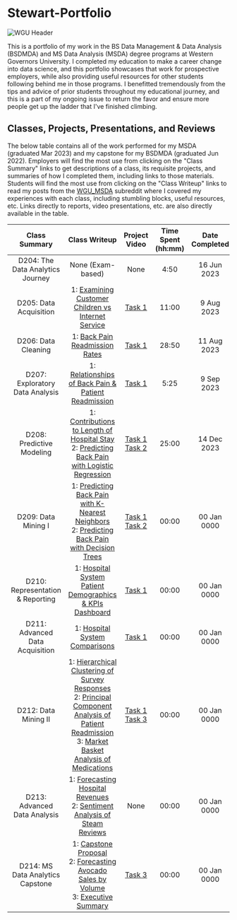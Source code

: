 # Stewart-Portfolio

![WGU Header](./images/wguheader.png)

This is a portfolio of my work in the BS Data Management & Data Analysis (BSDMDA) and MS Data Analysis (MSDA) degree programs at Western Governors University. I completed my education to make a career change into data science, and this portfolio showcases that work for prospective employers, while also providing useful resources for other students following behind me in those programs. I benefitted tremendously from the tips and advice of prior students throughout my educational journey, and this is a part of my ongoing issue to return the favor and ensure more people get up the ladder that I've finished climbing. 

## Classes, Projects, Presentations, and Reviews

The below table contains all of the work performed for my MSDA (graduated Mar 2023) and my capstone for my BSDMDA (graduated Jun 2022). Employers will find the most use from clicking on the "Class Summary" links to get descriptions of a class, its requisite projects, and summaries of how I completed them, including links to those materials. Students will find the most use from clicking on the "Class Writeup" links to read my posts from the [WGU_MSDA](https://www.reddit.com/r/WGU_MSDA/) subreddit where I covered my experiences with each class, including stumbling blocks, useful resources, etc. Links directly to reports, video presentations, etc. are also directly available in the table.

|                                                        Class Summary                                                        |                                                                                                          Class Writeup                                                                                                         |                                                                                            Project Video                                                                                           | Time Spent<br>(hh:mm) | Date Completed |
|:---------------------------------------------------------------------------------------------------------------------------:|:----------------------------------------------------------------------------------------------------------------------------------------------------------------------------------------------------------------------------------:|:---------------------------------------------------------------------------------------------------------:|:---------------------:|:--------------:|
| D204: The Data Analytics Journey                                                                      |                                                                                                          None (Exam-based)                                                                                                         |                                                                                                None                                                                                                |          4:50         |   16 Jun 2023   |
| D205: Data Acquisition                                                                              |                                                                             1: [Examining Customer Children vs Internet Service](./D205/d205task1.pdf)                                                                             |                                                   [Task 1](https://drive.google.com/file/d/19yLRrzJ96i_NpWQlTsuzKMgYfthdIJ9Z/view?usp=share_link)                                                  |         11:00         |   9 Aug 2023  |
| D206: Data Cleaning                                                                                    |                                                                                      1: [Back Pain Readmission Rates](./D206/d206task1.ipynb)                                                                                      |                                                   [Task 1](https://drive.google.com/file/d/1LEsS1d82NkSTJUP_qRShmETwvh7hPWU_/view?usp=share_link)                                                  |         28:50         | 11 Aug 2023  |
| D207: Exploratory Data Analysis                                                                       |                                                                            1: [Relationships of Back Pain & Patient Readmission](./D207/d207task1.ipynb)                                                                           |                                                   [Task 1](https://drive.google.com/file/d/19EeTuEbvrGgWH0xJl8LSu_j8HXFRjSYr/view?usp=share_link)                                                  |         5:25         |   9 Sep 2023   |
| D208: Predictive Modeling                                                                             |                                         1: [Contributions to Length of Hospital Stay](./D208/d208task1.ipynb)<br>2: [Predicting Back Pain with Logistic Regression](./D208/d208task2.ipynb)                                        | [Task 1](https://drive.google.com/file/d/1gsfc66L3t1ds3HgeB9ly59NnW9qAWu61/view?usp=share_link)<br>[Task 2](https://drive.google.com/file/d/1irwiEji4WLST3fN5wpbWPoPBdnFWuXZ4/view?usp=share_link) |         25:00         |   14 Dec 2023  |
| D209: Data Mining I                                                                                    |                                         1: [Predicting Back Pain with K-Nearest Neighbors](./D209/d209task1.ipynb)<br>2: [Predicting Back Pain with Decision Trees](./D209/d209task2.ipynb)                                        | [Task 1](https://drive.google.com/file/d/1kupWMxyiWuqhsIdhV2qZPVp5PGc7VplI/view?usp=share_link)<br>[Task 2](https://drive.google.com/file/d/1tdQWaZTwdBADMxNQ4bBWAy7TDC1qv8Sd/view?usp=share_link) |         00:00         |   00 Jan 0000  |
| D210: Representation & Reporting                                                                       |                              1: [Hospital System Patient Demographics & KPIs](./D210/d210task1.ipynb)<br>[Dashboard](https://public.tableau.com/app/profile/william.townsend5052/viz/shared/P4D66FQQH)                             |                                                   [Task 1](https://drive.google.com/file/d/1Boqzrm1UxOhgwlKbFrhTuGCMPr4r2zoa/view?usp=share_link)                                                  |         00:00         |   00 Jan 0000  |
| D211: Advanced Data Acquisition                                                                        |                                                                                       1: [Hospital System Comparisons](./D211/d211task1.pdf)                                                                                       |                                                   [Task 1](https://drive.google.com/file/d/1DazzDQXS-BamuOuWMPFuoPhtfYIlnR70/view?usp=share_link)                                                  |         00:00         |   00 Jan 0000  |
| D212: Data Mining II                                                                                   | 1: [Hierarchical Clustering of Survey Responses](./D212/d212task3.ipynb)<br>2: [Principal Component Analysis of Patient Readmission](./D212/d212task3.ipynb)<br>3: [Market Basket Analysis of Medications](./D212/d212task3.ipynb) | [Task 1](https://drive.google.com/file/d/1Peq0hjFb65x4jyvxtBItzeQJ4IT0xYWU/view?usp=share_link)<br>[Task 3](https://drive.google.com/file/d/1-_n-VdGwriJwXF40Ytu9gYONlZryKLzp/view?usp=share_link) |         00:00         |   00 Jan 0000  |
| D213: Advanced Data Analysis                                                                           |                                                   1: [Forecasting Hospital Revenues](./D213/d213task1.ipynb)<br>2: [Sentiment Analysis of Steam Reviews](./D213/d213task2.ipynb)                                                   |                                                                                                None                                                                                                |         00:00         |   00 Jan 0000  |
| D214: MS Data Analytics Capstone                                                                      |                                  1: [Capstone Proposal](./D214/d214task1.pdf)<br>2: [Forecasting Avocado Sales by Volume](./D214/d214task2.ipynb)<br>3: [Executive Summary](./D214/d214task3.pdf)                                  |                                                   [Task 3](https://drive.google.com/file/d/1mXes0hSLamDup7qHxHqF9Ep_aVQAqx9j/view?usp=share_link)                                                  |         00:00         |   00 Jan 0000  |
